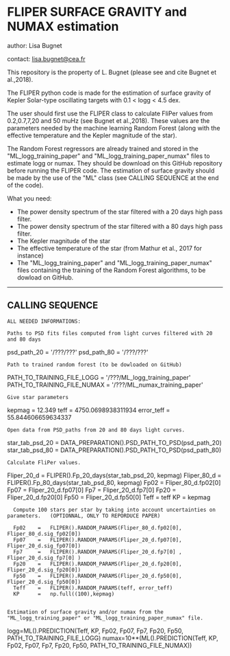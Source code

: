 # FLIPER SURFACE GRAVITY and NUMAX estimation

author: Lisa Bugnet

contact: lisa.bugnet@cea.fr

This repository is the property of L. Bugnet (please see and cite Bugnet et al.,2018).

The FLIPER python code is made for the estimation of surface gravity of Kepler
Solar-type oscillating targets with 0.1 < logg < 4.5 dex.

The user should first use the FLIPER class to calculate FliPer values
from 0.2,0.7,7,20 and 50 muHz (see Bugnet et al.,2018).
These values are the parameters needed by the machine learning Random Forest
(along with the effective temperature and the Kepler magnitude of the star).

The Random Forest regressors are already trained and stored in the
"ML_logg_training_paper" and "ML_logg_training_paper_numax" files to estimate
logg or numax. They should be download on this GitHub repository before running the FLIPER code.
The estimation of surface gravity should be made by the use of the "ML" class
(see CALLING SEQUENCE at the end of the code).

What you need:
- The power density spectrum of the star filtered with a 20 days high pass filter.
- The power density spectrum of the star filtered with a 80 days high pass filter.
- The Kepler magnitude of the star
- The effective temperature of the star (from Mathur et al., 2017 for instance)
- The "ML_logg_training_paper" and "ML_logg_training_paper_numax" files containing the training of the Random Forest algorithms, to be dowload on GitHub.



-------------------------------------------------------------------------------
 CALLING SEQUENCE
-------------------------------------------------------------------------------

    ALL NEEDED INFORMATIONS:

    Paths to PSD fits files computed from light curves filtered with 20 and 80 days
psd_path_20             =   '/???/???'
psd_path_80             =   '/???/???'

    Path to trained random forest (to be dowloaded on GitHub)
PATH_TO_TRAINING_FILE_LOGG   =   '/???/ML_logg_training_paper'
PATH_TO_TRAINING_FILE_NUMAX  =   '/???/ML_numax_training_paper'

    Give star parameters
kepmag          =   12.349
teff            =   4750.0698938311934
error_teff      =   55.844606659634337



    Open data from PSD_paths from 20 and 80 days light curves.

star_tab_psd_20 =   DATA_PREPARATION().PSD_PATH_TO_PSD(psd_path_20)
star_tab_psd_80 =   DATA_PREPARATION().PSD_PATH_TO_PSD(psd_path_80)


    Calculate FliPer values.

Fliper_20_d =   FLIPER().Fp_20_days(star_tab_psd_20, kepmag)
Fliper_80_d =   FLIPER().Fp_80_days(star_tab_psd_80, kepmag)
Fp02        =   Fliper_80_d.fp02[0]
Fp07        =   Fliper_20_d.fp07[0]
Fp7         =   Fliper_20_d.fp7[0]
Fp20        =   Fliper_20_d.fp20[0]
Fp50        =   Fliper_20_d.fp50[0]
Teff        =   teff
KP          =   kepmag

      Compute 100 stars per star by taking into account uncertainties on parameters.   (OPTIONNAL, ONLY TO REPORDUCE PAPER)

      Fp02    =   FLIPER().RANDOM_PARAMS(Fliper_80_d.fp02[0], Fliper_80_d.sig_fp02[0])
      Fp07    =   FLIPER().RANDOM_PARAMS(Fliper_20_d.fp07[0], Fliper_20_d.sig_fp07[0])
      Fp7     =   FLIPER().RANDOM_PARAMS(Fliper_20_d.fp7[0] , Fliper_20_d.sig_fp7[0] )
      Fp20    =   FLIPER().RANDOM_PARAMS(Fliper_20_d.fp20[0], Fliper_20_d.sig_fp20[0])
      Fp50    =   FLIPER().RANDOM_PARAMS(Fliper_20_d.fp50[0], Fliper_20_d.sig_fp50[0])
      Teff    =   FLIPER().RANDOM_PARAMS(teff, error_teff)
      KP      =   np.full((100),kepmag)                                                      


    Estimation of surface gravity and/or numax from the "ML_logg_training_paper" or "ML_logg_training_paper_numax" file.

logg=ML().PREDICTION(Teff, KP, Fp02, Fp07, Fp7, Fp20, Fp50, PATH_TO_TRAINING_FILE_LOGG)
numax=10**(ML().PREDICTION(Teff, KP, Fp02, Fp07, Fp7, Fp20, Fp50, PATH_TO_TRAINING_FILE_NUMAX))
